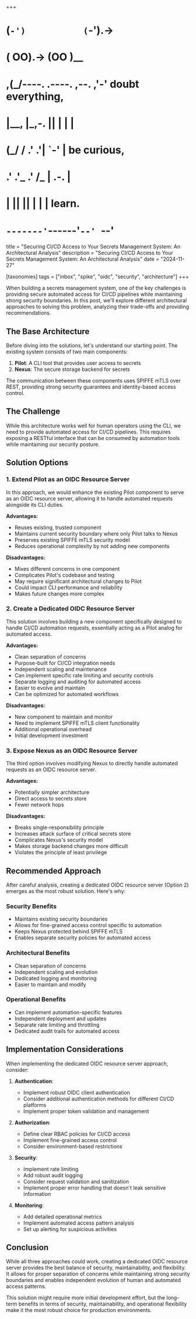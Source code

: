 +++
#   (`-')           (`-').->
#   ( OO).->        (OO )__
# ,(_/----. .----. ,--. ,'-' doubt everything,
# |__,    |\_,-.  ||  | |  |
#  (_/   /    .' .'|  `-'  | be curious,
#  .'  .'_  .'  /_ |  .-.  |
# |       ||      ||  | |  | learn.
# `-------'`------'`--' `--'

title = "Securing CI/CD Access to Your Secrets Management System: An Architectural Analysis"
description = "Securing CI/CD Access to Your Secrets Management System: An Architectural Analysis"
date = "2024-11-27"

[taxonomies]
tags = ["inbox", "spike", "oidc", "security", "architecture"]
+++

When building a secrets management system, one of the key challenges is providing secure automated access for CI/CD pipelines while maintaining strong security boundaries. In this post, we'll explore different architectural approaches to solving this problem, analyzing their trade-offs and providing recommendations.

## The Base Architecture

Before diving into the solutions, let's understand our starting point. The existing system consists of two main components:

1. **Pilot**: A CLI tool that provides user access to secrets
2. **Nexus**: The secure storage backend for secrets

The communication between these components uses SPIFFE mTLS over REST, providing strong security guarantees and identity-based access control.

## The Challenge

While this architecture works well for human operators using the CLI, we need to provide automated access for CI/CD pipelines. This requires exposing a RESTful interface that can be consumed by automation tools while maintaining our security posture.

## Solution Options

### 1. Extend Pilot as an OIDC Resource Server

In this approach, we would enhance the existing Pilot component to serve as an OIDC resource server, allowing it to handle automated requests alongside its CLI duties.

**Advantages:**
- Reuses existing, trusted component
- Maintains current security boundary where only Pilot talks to Nexus
- Preserves existing SPIFFE mTLS security model
- Reduces operational complexity by not adding new components

**Disadvantages:**
- Mixes different concerns in one component
- Complicates Pilot's codebase and testing
- May require significant architectural changes to Pilot
- Could impact CLI performance and reliability
- Makes future changes more complex

### 2. Create a Dedicated OIDC Resource Server

This solution involves building a new component specifically designed to handle CI/CD automation requests, essentially acting as a Pilot analog for automated access.

**Advantages:**
- Clean separation of concerns
- Purpose-built for CI/CD integration needs
- Independent scaling and maintenance
- Can implement specific rate limiting and security controls
- Separate logging and auditing for automated access
- Easier to evolve and maintain
- Can be optimized for automated workflows

**Disadvantages:**
- New component to maintain and monitor
- Need to implement SPIFFE mTLS client functionality
- Additional operational overhead
- Initial development investment

### 3. Expose Nexus as an OIDC Resource Server

The third option involves modifying Nexus to directly handle automated requests as an OIDC resource server.

**Advantages:**
- Potentially simpler architecture
- Direct access to secrets store
- Fewer network hops

**Disadvantages:**
- Breaks single-responsibility principle
- Increases attack surface of critical secrets store
- Complicates Nexus's security model
- Makes storage backend changes more difficult
- Violates the principle of least privilege

## Recommended Approach

After careful analysis, creating a dedicated OIDC resource server (Option 2) emerges as the most robust solution. Here's why:

### Security Benefits
- Maintains existing security boundaries
- Allows for fine-grained access control specific to automation
- Keeps Nexus protected behind SPIFFE mTLS
- Enables separate security policies for automated access

### Architectural Benefits
- Clean separation of concerns
- Independent scaling and evolution
- Dedicated logging and monitoring
- Easier to maintain and modify

### Operational Benefits
- Can implement automation-specific features
- Independent deployment and updates
- Separate rate limiting and throttling
- Dedicated audit trails for automated access

## Implementation Considerations

When implementing the dedicated OIDC resource server approach, consider:

1. **Authentication**:
    - Implement robust OIDC client authentication
    - Consider additional authentication methods for different CI/CD platforms
    - Implement proper token validation and management

2. **Authorization**:
    - Define clear RBAC policies for CI/CD access
    - Implement fine-grained access control
    - Consider environment-based restrictions

3. **Security**:
    - Implement rate limiting
    - Add robust audit logging
    - Consider request validation and sanitization
    - Implement proper error handling that doesn't leak sensitive information

4. **Monitoring**:
    - Add detailed operational metrics
    - Implement automated access pattern analysis
    - Set up alerting for suspicious activities

## Conclusion

While all three approaches could work, creating a dedicated OIDC resource server provides the best balance of security, maintainability, and flexibility. It allows for proper separation of concerns while maintaining strong security boundaries and enables independent evolution of human and automated access patterns.

This solution might require more initial development effort, but the long-term benefits in terms of security, maintainability, and operational flexibility make it the most robust choice for production environments.
